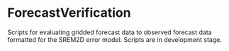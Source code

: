 # ForecastVerification

Scripts for evaluating gridded forecast data to observed forecast data formatted for the SREM2D error model. Scripts are in development stage.
